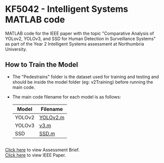 # KF5042 - Intelligent Systems MATLAB code
MATLAB code for the IEEE paper with the topic "Comparative Analysis of YOLov2, YOLOv3, and SSD for Human Detection in Surveillance Systems" as part of the Year 2 Intelligent Systems assessment at Northumbria University.

## How to Train the Model
- The "Pedestrains" folder is the dataset used for training and testing and should be inside the model folder (eg: v2Training) before running the main code.
- The main code filename for each model is as follows:

    | Model | Filename |
    | ---- | --- |
    | YOLOv2  | [YOLOv2.m](v2Training/YOLOv2.m) |
    | YOLOv3 | [v3.m](v3Training/v3.m) |
    | SSD  | [SSD.m](SSD/SSD.m) |

##
[Click here](KF5042-Assessment-Brief.pdf) to view Assessment Brief.\
[Click here](Assessment.pdf) to view IEEE Paper.
